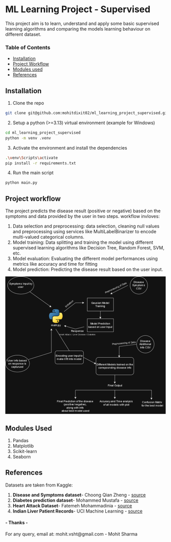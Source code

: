 <h1>ML Learning Project - Supervised</h1>
<p>
    This project aim is to learn, understand and apply some basic supervised learning algorithms and comparing the models learning behaviour on different dataset.
</p>

### Table of Contents
- [Installation](#installation)
- [Project Workflow](#project-workflow)
- [Modules used](#modules-used)
- [References](#references)

## Installation

1. Clone the repo

```bash
git clone git@github.com:mohitdixit02/ml_learning_project_supervised.git
```

2. Setup a python (>=3.13) virtual environment (example for Windows)

```bash
cd ml_learning_project_supervised
python -m venv .venv
```

3. Activate the environment and install the dependencies

```bash
.\venv\Scripts\activate
pip install -r requirements.txt
```

4. Run the main script

```bash
python main.py
```

## Project workflow
<p>
    The project predicts the disease result (positive or negative) based on the symptoms and data provided by the user in two steps. workflow invloves:
    <ol>
    <li>Data selection and preprocessing: data selection, cleaning null values and preprocessing using services like MultiLabelBinarizer to encode multi-valued categorical columns.</li>
    <li>Model training: Data splitting and training the model using different supervised learning algorithms like Decision Tree, Random Forest, SVM, etc.</li>
    <li>Model evaluation: Evaluating the different model performances using metrics like accuracy and time for fitting</li>
    <li>Model prediction: Predicting the disease result based on the user input.</li>
    </ol>
</p>

![Project Workflow](data/workflow.png?raw=true "Project Workflow")

## Modules Used
<ol>
    <li>Pandas</li>
    <li>Matplotlib</li>
    <li>Scikit-learn</li>
    <li>Seaborn</li>
</ol>

## References
<p>Datasets are taken from Kaggle:</p>
<ol>
    <li><strong>Disease and Symptoms dataset</strong>- Choong Qian Zheng - <a href="https://www.kaggle.com/datasets/choongqianzheng/disease-and-symptoms-dataset">source</a></li>
    <li><strong>Diabetes prediction dataset</strong>- Mohammed Mustafa - <a href="https://www.kaggle.com/datasets/iammustafatz/diabetes-prediction-dataset">source</a></li>
    <li><strong>Heart Attack Dataset</strong>- Fatemeh Mohammadinia - <a href="https://www.kaggle.com/datasets/fatemehmohammadinia/heart-attack-dataset-tarik-a-rashid">source</a></li>
    <li><strong>Indian Liver Patient Records</strong>- UCI Machine Learning - <a href="https://www.kaggle.com/datasets/uciml/indian-liver-patient-records">source</a></li>
</ol>

<h4>- Thanks -</h4>
For any query, email at: mohit.vsht@gmail.com - Mohit Sharma
